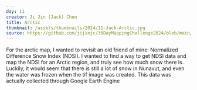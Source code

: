```yaml
---
day: 11
creator: Ji Jin (Jack) Chen
title: Arctic
thumbnail: /assets/thumbnails/2024/11-Jack-Arctic.jpg
source: https://github.com/jijinjc/30DayMappingChallenge2024/blob/main/Arctic-11.Rmd
---
```


For the arctic map, I wanted to revisit an old friend of mine: Normalized Difference Snow Index (NDSI). I wanted to find a way to get NDSI data and map the NDSI for an Arctic region, and truly see how much snow there is. Luckily, it would seem that there is still a lot of snow in Nunavut, and even the water was frozen when the tif image was created. This data was actually collected through Google Earth Engine